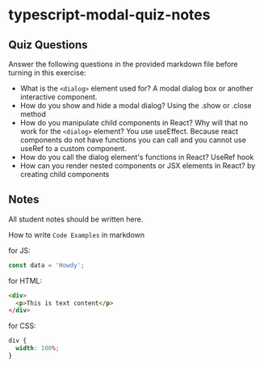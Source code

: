 # typescript-modal-quiz-notes

## Quiz Questions

Answer the following questions in the provided markdown file before turning in this exercise:

- What is the `<dialog>` element used for?
  A modal dialog box or another interactive component.
- How do you show and hide a modal dialog?
  Using the .show or .close method
- How do you manipulate child components in React? Why will that no work for the `<dialog>` element?
  You use useEffect. Because react components do not have functions you can call and you cannot use useRef to a custom component.
- How do you call the dialog element's functions in React?
  UseRef hook
- How can you render nested components or JSX elements in React?
  by creating child components

## Notes

All student notes should be written here.

How to write `Code Examples` in markdown

for JS:

```javascript
const data = 'Howdy';
```

for HTML:

```html
<div>
  <p>This is text content</p>
</div>
```

for CSS:

```css
div {
  width: 100%;
}
```
